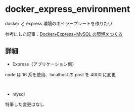 # docker_express_environment

docker と express 環境のボイラープレートを作りたい

参考にした記事：[Docker+Express+MySQL の環境をつくる](https://note.com/kawa1228/n/nb18e19fbf4cc)

## 詳細

- Express（アプリケーション側）

node は 16 系を使用、localhost の post を 4000 に変更

<br>

- mysql

特筆した変更はなし
